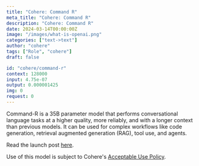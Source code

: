 ```yaml
---
title: "Cohere: Command R"
meta_title: "Cohere: Command R"
description: "Cohere: Command R"
date: 2024-03-14T00:00:00Z
image: "/images/what-is-openai.png"
categories: ["text->text"]
author: "cohere"
tags: ["Role", "cohere"]
draft: false

id: "cohere/command-r"
context: 128000
input: 4.75e-07
output: 0.000001425
img: 0
request: 0
---
```


Command-R is a 35B parameter model that performs conversational language tasks at a higher quality, more reliably, and with a longer context than previous models. It can be used for complex workflows like code generation, retrieval augmented generation (RAG), tool use, and agents.

Read the launch post [here](https://txt.cohere.com/command-r/).

Use of this model is subject to Cohere's [Acceptable Use Policy](https://docs.cohere.com/docs/c4ai-acceptable-use-policy).

